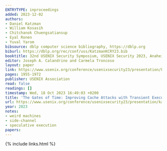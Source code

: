 ```yaml
---
ENTRYTYPE: inproceedings
added: 2023-12-02
authors:
- Daniel Katzman
- William Kosasih
- Chitchanok Chuengsatiansup
- Eyal Ronen
- Yuval Yarom
bibsource: dblp computer science bibliography, https://dblp.org
biburl: https://dblp.org/rec/conf/uss/KatzmanKCRY23.bib
booktitle: 32nd USENIX Security Symposium, USENIX Security 2023, Anaheim, CA, USA, August 9-11, 2023
editor: Joseph A. Calandrino and Carmela Troncoso
layout: paper
link: https://www.usenix.org/conference/usenixsecurity23/presentation/katzman
pages: 1955-1972
publisher: USENIX Association
read: false
readings: []
timestamp: Wed, 18 Oct 2023 16:49:03 +0200
title: 'The Gates of Time: Improving Cache Attacks with Transient Execution'
url: https://www.usenix.org/conference/usenixsecurity23/presentation/katzman
year: 2023
notes:
- weird machines
- side-channel
- speculative execution
papers:
---
```

{% include links.html %}
